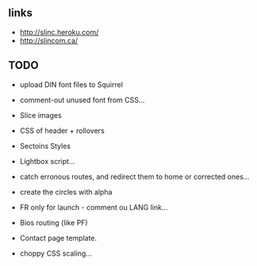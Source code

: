 links
-----

- http://slinc.heroku.com/
- http://slincom.ca/


TODO
------

- upload DIN font files to Squirrel
- comment-out unused font from CSS...
- Slice images
- CSS of header + rollovers
- Sectoins Styles
- Lightbox script...
- catch erronous routes, and redirect them to home or corrected ones...

- create the circles with alpha
- FR only for launch - comment ou LANG link...
- Bios routing (like PF)
- Contact page template.
- choppy CSS scaling...




